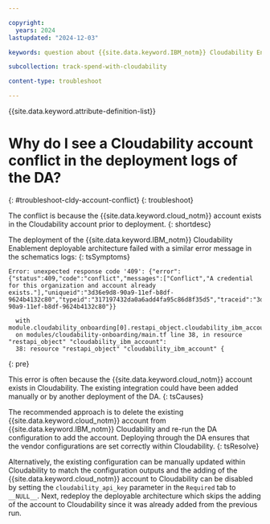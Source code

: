 ```yaml
---

copyright:
  years: 2024
lastupdated: "2024-12-03"

keywords: question about {{site.data.keyword.IBM_notm}} Cloudability Enablement

subcollection: track-spend-with-cloudability

content-type: troubleshoot

---
```


{{site.data.keyword.attribute-definition-list}}

# Why do I see a Cloudability account conflict in the deployment logs of the DA?
{: #troubleshoot-cldy-account-conflict}
{: troubleshoot}

The conflict is because the {{site.data.keyword.cloud_notm}} account exists in the Cloudability account prior to deployment.
{: shortdesc}

The deployment of the {{site.data.keyword.IBM_notm}} Cloudability Enablement deployable architecture failed with a similar error message in the schematics logs:
{: tsSymptoms}

```log
Error: unexpected response code '409': {"error":{"status":409,"code":"conflict","messages":["Conflict","A credential for this organization and account already exists."],"uniqueid":"3d36e9d8-90a9-11ef-b8df-9624b4132c80","typeid":"317197432da0a6add4fa95c86d8f35d5","traceid":"3d056f28-90a9-11ef-b8df-9624b4132c80"}}

  with module.cloudability_onboarding[0].restapi_object.cloudability_ibm_account,
  on modules/cloudability-onboarding/main.tf line 38, in resource "restapi_object" "cloudability_ibm_account":
  38: resource "restapi_object" "cloudability_ibm_account" {
```
{: pre}


This error is often because the {{site.data.keyword.cloud_notm}} account exists in Cloudability. The existing integration could have been added manually or by another deployment of the DA.
{: tsCauses}

The recommended approach is to delete the existing {{site.data.keyword.cloud_notm}} account from {{site.data.keyword.IBM_notm}} Cloudability and re-run the DA configuration to add the account. Deploying through the DA ensures that the vendor configurations  are set correctly within Cloudability.
{: tsResolve}

Alternatively, the existing configuration can be manually updated within Cloudability to match the configuration outputs and the adding of the {{site.data.keyword.cloud_notm}} account to Cloudability can be disabled by setting the `cloudability_api_key` parameter in the `Required` tab to `__NULL__`. Next, redeploy the deployable architecture which skips the adding of the account to Cloudability since it was already added from the previous run.
